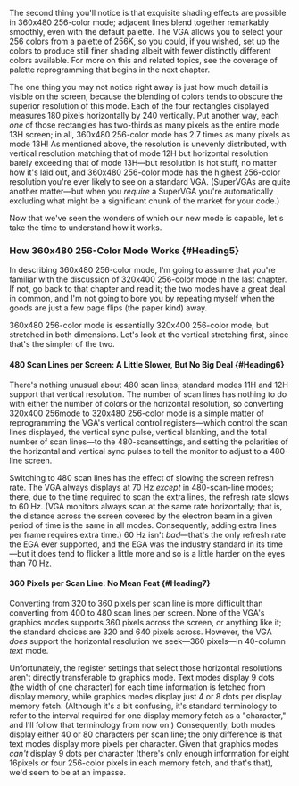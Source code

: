 The second thing you'll notice is that exquisite shading effects are
possible in 360x480 256-color mode; adjacent lines blend together
remarkably smoothly, even with the default palette. The VGA allows you
to select your 256 colors from a palette of 256K, so you could, if you
wished, set up the colors to produce still finer shading albeit with
fewer distinctly different colors available. For more on this and
related topics, see the coverage of palette reprogramming that begins in
the next chapter.

The one thing you may not notice right away is just how much detail is
visible on the screen, because the blending of colors tends to obscure
the superior resolution of this mode. Each of the four rectangles
displayed measures 180 pixels horizontally by 240 vertically. Put
another way, each *one* of those rectangles has two-thirds as many
pixels as the entire mode 13H screen; in all, 360x480 256-color mode has
2.7 times as many pixels as mode 13H! As mentioned above, the resolution
is unevenly distributed, with vertical resolution matching that of mode
12H but horizontal resolution barely exceeding that of mode 13H—but
resolution is hot stuff, no matter how it's laid out, and 360x480
256-color mode has the highest 256-color resolution you're ever likely
to see on a standard VGA. (SuperVGAs are quite another matter—but when
you *require* a SuperVGA you're automatically excluding what might be a
significant chunk of the market for your code.)

Now that we've seen the wonders of which our new mode is capable, let's
take the time to understand how it works.

### How 360x480 256-Color Mode Works {#Heading5}

In describing 360x480 256-color mode, I'm going to assume that you're
familiar with the discussion of 320x400 256-color mode in the last
chapter. If not, go back to that chapter and read it; the two modes have
a great deal in common, and I'm not going to bore you by repeating
myself when the goods are just a few page flips (the paper kind) away.

360x480 256-color mode is essentially 320x400 256-color mode, but
stretched in both dimensions. Let's look at the vertical stretching
first, since that's the simpler of the two.

#### 480 Scan Lines per Screen: A Little Slower, But No Big Deal {#Heading6}

There's nothing unusual about 480 scan lines; standard modes 11H and 12H
support that vertical resolution. The number of scan lines has nothing
to do with either the number of colors or the horizontal resolution, so
converting 320x400 256mode to 320x480 256-color mode is a simple matter
of reprogramming the VGA's vertical control registers—which control the
scan lines displayed, the vertical sync pulse, vertical blanking, and
the total number of scan lines—to the 480-scansettings, and setting the
polarities of the horizontal and vertical sync pulses to tell the
monitor to adjust to a 480-line screen.

Switching to 480 scan lines has the effect of slowing the screen refresh
rate. The VGA always displays at 70 Hz *except* in 480-scan-line modes;
there, due to the time required to scan the extra lines, the refresh
rate slows to 60 Hz. (VGA monitors always scan at the same rate
horizontally; that is, the distance across the screen covered by the
electron beam in a given period of time is the same in all modes.
Consequently, adding extra lines per frame requires extra time.) 60 Hz
isn't *bad*—that's the only refresh rate the EGA ever supported, and the
EGA was the industry standard in its time—but it does tend to flicker a
little more and so is a little harder on the eyes than 70 Hz.

#### 360 Pixels per Scan Line: No Mean Feat {#Heading7}

Converting from 320 to 360 pixels per scan line is more difficult than
converting from 400 to 480 scan lines per screen. None of the VGA's
graphics modes supports 360 pixels across the screen, or anything like
it; the standard choices are 320 and 640 pixels across. However, the VGA
*does* support the horizontal resolution we seek—360 pixels—in 40-column
*text* mode.

Unfortunately, the register settings that select those horizontal
resolutions aren't directly transferable to graphics mode. Text modes
display 9 dots (the width of one character) for each time information is
fetched from display memory, while graphics modes display just 4 or 8
dots per display memory fetch. (Although it's a bit confusing, it's
standard terminology to refer to the interval required for one display
memory fetch as a "character," and I'll follow that terminology from now
on.) Consequently, both modes display either 40 or 80 characters per
scan line; the only difference is that text modes display more pixels
per character. Given that graphics modes *can't* display 9 dots per
character (there's only enough information for eight 16pixels or four
256-color pixels in each memory fetch, and that's that), we'd seem to be
at an impasse.
